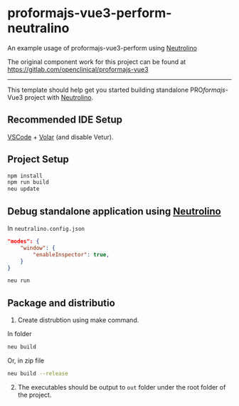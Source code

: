 # proformajs-vue3-perform-neutralino

An example usage of proformajs-vue3-perform using [Neutrolino](https://neutralino.js.org//)

The original component work for this project can be found at https://gitlab.com/openclinical/proformajs-vue3

---

This template should help get you started building standalone PRO<i>formajs</i>-Vue3 project with [Neutrolino](https://neutralino.js.org//).

## Recommended IDE Setup

[VSCode](https://code.visualstudio.com/) + [Volar](https://marketplace.visualstudio.com/items?itemName=Vue.volar) (and disable Vetur).

## Project Setup

```sh
npm install
npm run build
neu update
```

## Debug standalone application using [Neutrolino](https://neutralino.js.org//)

In `neutralino.config.json`

```json
"modes": {
    "window": {
        "enableInspector": true,
    }
}
```

```sh
neu run
```

## Package and distributio

1. Create distrubtion using make command.

In folder

```sh
neu build
```

Or, in zip file

```sh
neu build --release
```

2. The executables should be output to `out` folder under the root folder of the project.
